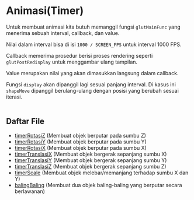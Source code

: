 # Animasi(Timer)

Untuk membuat animasi kita butuh memanggil fungsi `glutMainFunc` yang menerima sebuah interval, callback, dan value.

Nilai dalam interval bisa di isi `1000 / SCREEN_FPS` untuk interval 1000 FPS.

Callback memerima prosedur berisi proses rendering seperti `glutPostRedisplay` untuk menggambar ulang tampilan.

Value merupakan nilai yang akan dimasukkan langsung dalam callback.

Fungsi `display` akan dipanggil lagi sesuai panjang interval. Di kasus ini `shapeMove` dipanggil berulang-ulang dengan posisi yang berubah sesuai iterasi.
<br/>
<br/>
## Daftar File
- [timerRotasiZ](./timerRotasiZ.cpp) (Membuat objek berputar pada sumbu Z)
- [timerRotasiY](./timerRotasiY.cpp) (Membuat objek berputar pada sumbu Y)
- [timerRotasiX](./timerRotasiX.cpp) (Membuat objek berputar pada sumbu X)
- [timerTranslasiX](./timerTranslasiX.cpp) (Membuat objek bergerak sepanjang sumbu X)
- [timerTranslasiY](./timerTranslasiY.cpp) (Membuat objek bergerak sepanjang sumbu Y)
- [timerTranslasiZ](./timerTranslasiZ.cpp) (Membuat objek bergerak sepanjang sumbu Z)
- [timerScale](./timerScale.cpp) (Membuat objek melebar/memanjang terhadap sumbu X dan Y)
- [balingBaling](./balingBaling.cpp) (Membuat dua objek baling-baling yang berputar secara berlawanan)




